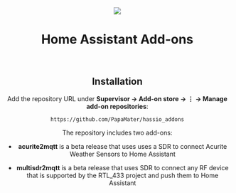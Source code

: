 <div align="center">
<img src="images/slacker_labs.png">
<h1>Home Assistant Add-ons</h1>
<br>

## Installation

Add the repository URL under **Supervisor → Add-on store → ⋮ → Manage add-on repositories**:

    https://github.com/PapaMater/hassio_addons

The repository includes two add-ons:

- **acurite2mqtt** is a beta release that uses uses a SDR to connect Acurite Weather Sensors to Home Assistant
    
- **multisdr2mqtt** is a beta release that uses SDR to connect any RF device that is supported by the RTL_433 project and push them to Home Assistant
